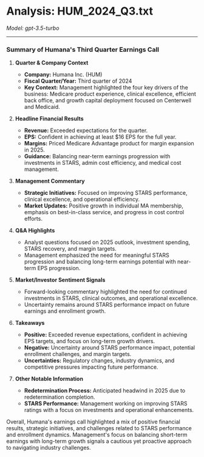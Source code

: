 # Analysis: HUM_2024_Q3.txt

*Model: gpt-3.5-turbo*

---

### Summary of Humana's Third Quarter Earnings Call

1. **Quarter & Company Context**
   - **Company:** Humana Inc. (HUM)
   - **Fiscal Quarter/Year:** Third quarter of 2024
   - **Key Context:** Management highlighted the four key drivers of the business: Medicare product experience, clinical excellence, efficient back office, and growth capital deployment focused on Centerwell and Medicaid.

2. **Headline Financial Results**
   - **Revenue:** Exceeded expectations for the quarter.
   - **EPS:** Confident in achieving at least $16 EPS for the full year.
   - **Margins:** Priced Medicare Advantage product for margin expansion in 2025.
   - **Guidance:** Balancing near-term earnings progression with investments in STARS, admin cost efficiency, and medical cost management.

3. **Management Commentary**
   - **Strategic Initiatives:** Focused on improving STARS performance, clinical excellence, and operational efficiency.
   - **Market Updates:** Positive growth in individual MA membership, emphasis on best-in-class service, and progress in cost control efforts.

4. **Q&A Highlights**
   - Analyst questions focused on 2025 outlook, investment spending, STARS recovery, and margin targets.
   - Management emphasized the need for meaningful STARS progression and balancing long-term earnings potential with near-term EPS progression.

5. **Market/Investor Sentiment Signals**
   - Forward-looking commentary highlighted the need for continued investments in STARS, clinical outcomes, and operational excellence.
   - Uncertainty remains around STARS performance impact on future earnings and enrollment growth.

6. **Takeaways**
   - **Positive:** Exceeded revenue expectations, confident in achieving EPS targets, and focus on long-term growth drivers.
   - **Negative:** Uncertainty around STARS performance impact, potential enrollment challenges, and margin targets.
   - **Uncertainties:** Regulatory changes, industry dynamics, and competitive pressures impacting future performance.

7. **Other Notable Information**
   - **Redetermination Process:** Anticipated headwind in 2025 due to redetermination completion.
   - **STARS Performance:** Management working on improving STARS ratings with a focus on investments and operational enhancements.

Overall, Humana's earnings call highlighted a mix of positive financial results, strategic initiatives, and challenges related to STARS performance and enrollment dynamics. Management's focus on balancing short-term earnings with long-term growth signals a cautious yet proactive approach to navigating industry challenges.